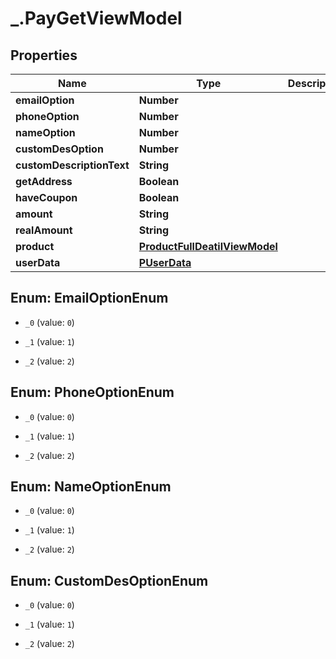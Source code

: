# _.PayGetViewModel

## Properties
Name | Type | Description | Notes
------------ | ------------- | ------------- | -------------
**emailOption** | **Number** |  | [optional] 
**phoneOption** | **Number** |  | [optional] 
**nameOption** | **Number** |  | [optional] 
**customDesOption** | **Number** |  | [optional] 
**customDescriptionText** | **String** |  | [optional] 
**getAddress** | **Boolean** |  | [optional] 
**haveCoupon** | **Boolean** |  | [optional] 
**amount** | **String** |  | [optional] 
**realAmount** | **String** |  | [optional] 
**product** | [**ProductFullDeatilViewModel**](ProductFullDeatilViewModel.md) |  | [optional] 
**userData** | [**PUserData**](PUserData.md) |  | [optional] 


<a name="EmailOptionEnum"></a>
## Enum: EmailOptionEnum


* `_0` (value: `0`)

* `_1` (value: `1`)

* `_2` (value: `2`)




<a name="PhoneOptionEnum"></a>
## Enum: PhoneOptionEnum


* `_0` (value: `0`)

* `_1` (value: `1`)

* `_2` (value: `2`)




<a name="NameOptionEnum"></a>
## Enum: NameOptionEnum


* `_0` (value: `0`)

* `_1` (value: `1`)

* `_2` (value: `2`)




<a name="CustomDesOptionEnum"></a>
## Enum: CustomDesOptionEnum


* `_0` (value: `0`)

* `_1` (value: `1`)

* `_2` (value: `2`)




